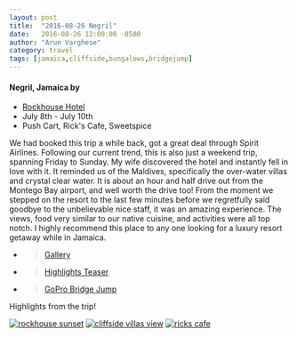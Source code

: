 ```yaml
---
layout: post
title:  "2016-08-26 Negril"
date:   2016-08-26 12:00:00 -0500
author: "Arun Varghese"
category: travel
tags: [jamaica,cliffside,bungalows,bridgejump]
---
```


#### Negril, Jamaica by <i class="fa fa-fw fa-plane"></i> 
+ <i class="fa fa-fw fa-bed"></i> [Rockhouse Hotel](http://www.rockhouse.com/escape/)
+ <i class="fa fa-fw fa-calendar"></i> July 8th - July 10th
+ <i class="fa fa-fw fa-map-marker"></i> Push Cart, Rick's Cafe, Sweetspice

We had booked this trip a while back, got a great deal through Spirit Airlines. Following our current trend, this is also just a weekend trip, spanning Friday to Sunday. My wife discovered the hotel and instantly fell in love with it. It reminded us of the Maldives, specifically the over-water villas and crystal clear water. It is about an hour and half drive out from the Montego Bay airport, and well worth the drive too! From the moment we stepped on the resort to the last few minutes before we regretfully said goodbye to the unbelievable nice staff, it was an amazing experience. The views, food very similar to our native cuisine, and activities were all top notch. I highly recommend this place to any one looking for a luxury resort getaway while in Jamaica.  

+ > [Gallery](http://imgur.com/a/go1Dc)
+ > [Highlights Teaser](https://www.instagram.com/p/BKG86mFgM10/?taken-by=var_arun)  
+ > [GoPro Bridge Jump](https://www.instagram.com/p/BJn-G4hA7jn/?taken-by=var_arun)  

Highlights from the trip!

<div class="img-container">
	<a target="_blank" href="http://i.imgur.com/pawE6y2.jpg"><img class="img-travel" src="http://i.imgur.com/pawE6y2h.jpg" alt
	="rockhouse sunset"/></a>
	<a target="_blank" href="http://i.imgur.com/tDDGRQo.jpg"><img class="img-travel" src="http://i.imgur.com/tDDGRQoh.jpg" alt
	="cliffside villas view"/></a>
	<a target="_blank" href="http://i.imgur.com/h4Yuo3z.jpg"><img class="img-travel" src="http://i.imgur.com/h4Yuo3zh.jpg" alt
	="ricks cafe"/></a>
</div>





